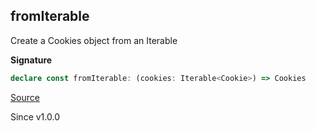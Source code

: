 ## fromIterable

Create a Cookies object from an Iterable

**Signature**

```ts
declare const fromIterable: (cookies: Iterable<Cookie>) => Cookies
```

[Source](https://github.com/Effect-TS/effect/tree/main/packages/platform/src/Cookies.ts#L132)

Since v1.0.0